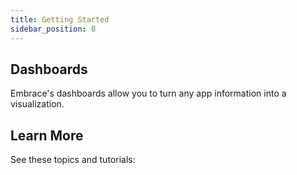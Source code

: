 ```yaml
---
title: Getting Started
sidebar_position: 0
---
```


## Dashboards

Embrace's dashboards allow you to turn any app information into a visualization.

## Learn More

See these topics and tutorials:


